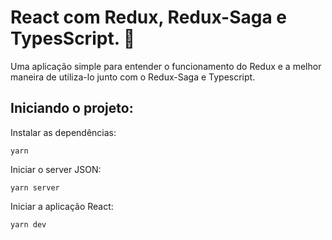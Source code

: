 # React com Redux, Redux-Saga e TypesScript. 🚀

 Uma aplicação simple para entender o funcionamento do Redux e a melhor maneira de utiliza-lo junto com o Redux-Saga e Typescript.

## Iniciando o projeto: 

 Instalar as dependências:
```console
yarn
```

 Iniciar o server JSON: 
```console
yarn server
```

 Iniciar a aplicação React:
```console
yarn dev
```
